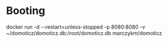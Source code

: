 # Booting
docker run -d --restart=unless-stopped -p 8080:8080 -v ~/domoticz/domoticz.db:/root/domoticz.db marczykm/domoticz
